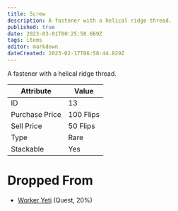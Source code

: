 ```yaml
---
title: Screw
description: A fastener with a helical ridge thread.
published: true
date: 2023-03-01T00:25:50.669Z
tags: items
editor: markdown
dateCreated: 2023-02-17T06:58:44.829Z
---
```


A fastener with a helical ridge thread.

|Attribute|Value|
|-|-|
|ID|13|
|Purchase Price|100 Flips|
|Sell Price|50 Flips|
|Type|Rare|
|Stackable|Yes|


# Dropped From
 * [Worker Yeti](/monsters/worker-yeti) (Quest, 20%)
